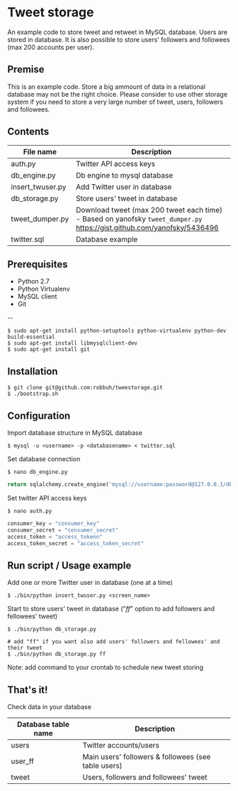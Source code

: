 Tweet storage
=============

An example code to store tweet and retweet in MySQL database.  Users are stored in database. 
It is also possible to store users' followers and followees (max 200 accounts per user).

Premise
--------
This is an example code. Store a big ammount of data in a relational database may not be the right choice. Please consider to use other storage system if you need to store a very large number of tweet, users, followers and followees.


Contents
-------------

| File name   | Description     |  
| --------|---------|
| auth.py  | Twitter API access keys |
| db_engine.py | Db engine to mysql database |
| insert_twuser.py | Add Twitter user in database |
|db_storage.py | Store users' tweet in database |
|tweet_dumper.py| Download tweet (max 200 tweet each time) - Based on yanofsky `tweet_dumper.py` <https://gist.github.com/yanofsky/5436496> |
|twitter.sql| Database example|

Prerequisites
-------------

- Python 2.7
- Python Virtualenv
- MySQL client
- Git

--

    $ sudo apt-get install python-setuptools python-virtualenv python-dev build-essential
    $ sudo apt-get install libmysqlclient-dev 
    $ sudo apt-get install git


Installation
-------------

    $ git clone git@github.com:robbuh/tweestorage.git
    $ ./bootstrap.sh


Configuration
-----------------

Import database structure in MySQL database

    $ mysql -u <username> -p <databasename> < twitter.sql

Set database connection

    $ nano db_engine.py

```py
return sqlalchemy.create_engine('mysql://username:password@127.0.0.1/db_name?charset=utf8mb4')
 ```

Set twitter API access keys

    $ nano auth.py

```py
consumer_key = "consumer_key"
consumer_secret = "consumer_secret"
access_token = "access_tokenn"
access_token_secret = "access_token_secret"
```

Run script / Usage example
------------------
Add one or more Twitter user in database (one at a time)

    $ ./bin/python insert_twuser.py <screen_name>

Start to store users' tweet in database ("*ff*" option to add followers and fellowees' tweet)

    $ ./bin/python db_storage.py 
    
    # add "ff" if you want also add users' followers and fellowees' and their tweet 
    $ ./bin/python db_storage.py ff

Note: add command to your crontab to schedule new tweet storing
 
 
    
That's it! 
--------------
Check data in your database

| Database table name    | Description    |  
| --------|---------|
| users  | Twitter accounts/users |
| user_ff | Main users' followers & followees (see table users)  |
| tweet | Users, followers and followees' tweet |
